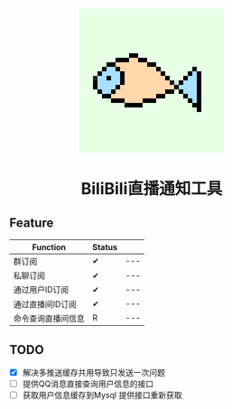 <p align="center">
  <a href="https://github.com/Diam2023/Bilibili-Tools/">
    <img src="Doc/little_fish.png" width="256" height="256" alt="BiliBili-Tools">
  </a>
</p>

<div align="center">


# BiliBili直播通知工具

</div>



## Feature
| Function           | Status |     |
| ------------------ | ------ | --- |
| 群订阅             | ✔      | --- |
| 私聊订阅           | ✔      | --- |
| 通过用户ID订阅     | ✔      | --- |
| 通过直播间ID订阅   | ✔      | --- |
| 命令查询直播间信息 | R      | --- |


## TODO
- [x] 解决多推送缓存共用导致只发送一次问题
- [ ] 提供QQ消息直接查询用户信息的接口
- [ ] 获取用户信息缓存到Mysql 提供接口重新获取
